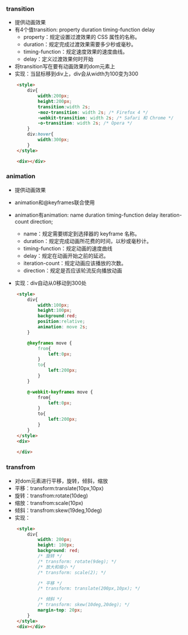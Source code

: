 <!--
 * @Description: In User Settings Edit
 * @Author: your name
 * @Date: 2019-08-29 09:27:51
 * @LastEditTime: 2019-08-30 10:21:20
 * @LastEditors: Please set LastEditors
 -->
### transition
+ 提供动画效果
+ 有4个值transition: property duration timing-function delay
  - property：规定设置过渡效果的 CSS 属性的名称。
  - duration：规定完成过渡效果需要多少秒或毫秒。
  - timing-function：规定速度效果的速度曲线。
  - delay：定义过渡效果何时开始
+ 将transition写在要有动画效果的dom元素上
+ 实现：当鼠标移到div上，div会从width为100变为300
```html
    <style>
        div{
            width:200px;
            height:200px;
            transition:width 2s;
            -moz-transition: width 2s; /* Firefox 4 */
            -webkit-transition: width 2s; /* Safari 和 Chrome */
            -o-transition: width 2s; /* Opera */
        }
        div:hover{
            width:300px;
        }
    </style>

    <div></div>
```

### animation
+ 提供动画效果
+ animation和@keyframes联合使用
+ animation有animation: name duration timing-function delay iteration-count direction;
  - name：规定需要绑定到选择器的 keyframe 名称。
  - duration：规定完成动画所花费的时间，以秒或毫秒计。
  - timing-function：规定动画的速度曲线
  - delay：规定在动画开始之前的延迟。
  - iteration-count：规定动画应该播放的次数。
  - direction：规定是否应该轮流反向播放动画

+ 实现：div自动从0移动到300处
```html
    <style>
        div{
            width:100px;
            height:100px;
            background:red;
            position:relative;
            animation: move 2s;
        }

        @keyframes move {
            from{
                left:0px;
            }
            to{
                left:200px;
            }
        }

        @-webkit-keyframes move {
            from{
                left:0px;
            }
            to{
                left:200px;
            }
        }
    </style>
    <div>
        
    </div>
```

### transfrom
+ 对dom元素进行平移，旋转，倾斜，缩放
+ 平移：transform:translate(10px,10px)
+ 旋转：transfrom:rotate(10deg)
+ 缩放：transfrom:scale(10px)
+ 倾斜：transfrom:skew(19deg,10deg)
+ 实现：
```html
    <style>
        div{
            width: 200px;
            height: 100px;
            background: red;
            /* 旋转 */
            /* transform: rotate(9deg); */ 
            /* 放大和缩小 */
            /* transform: scale(2); */

            /* 平移 */
            /* transform: translate(200px,10px); */

            /* 倾斜 */
            /* transform: skew(10deg,20deg); */
            margin-top: 20px;
        }
    </style>
    <div></div>
```
